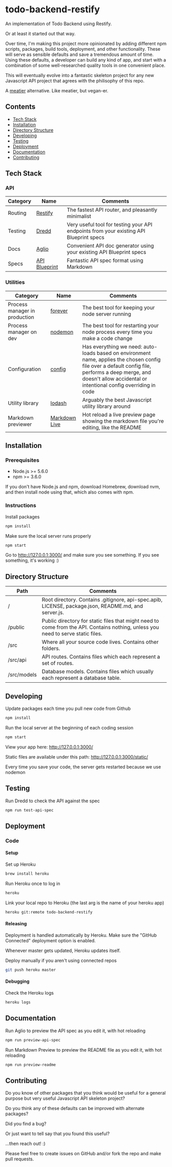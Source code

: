 # todo-backend-restify

An implementation of Todo Backend using Restify.

Or at least it started out that way.

Over time, I'm making this project more opinionated by adding different npm scripts, packages, build tools, deployment, and other functionality. These will serve as sensible defaults and save a tremendous amount of time. Using these defaults, a developer can build any kind of app, and start with a combination of some well-researched quality tools in one convenient place.

This will eventually evolve into a fantastic skeleton project for any new Javascript API project that agrees with the philisophy of this repo.

A [meatier](https://github.com/mattkrick/meatier) alternative. Like meatier, but vegan-er.

## Contents

* [Tech Stack](#tech-stack)
* [Installation](#installation)
* [Directory Structure](#directory-structure)
* [Developing](#developing)
* [Testing](#testing)
* [Deployment](#deployment)
* [Documentation](#documentation)
* [Contributing](#contributing)

## Tech Stack

### API

Category | Name                                             | Comments
-------- | ------------------------------------------------ | --------
Routing  | [Restify](http://www.restify.com/)               | The fastest API router, and pleasantly minimalist
Testing  | [Dredd](http://dredd.readthedocs.org/en/latest/) | Very useful tool for testing your API endpoints from your existing API Blueprint specs
Docs     | [Aglio](https://github.com/danielgtaylor/aglio)  | Convenient API doc generator using your existing API Blueprint specs
Specs    | [API Blueprint](https://apiblueprint.org/)       | Fantastic API spec format using Markdown

### Utilities

Category                      | Name                                                     | Comments
----------------------------- | -------------------------------------------------------- | --------
Process manager in production | [forever](https://github.com/foreverjs/forever)          | The best tool for keeping your node server running
Process manager on dev        | [nodemon](http://nodemon.io/)                            | The best tool for restarting your node process every time you make a code change
Configuration                 | [config](https://github.com/lorenwest/node-config)       | Has everything we need: auto-loads based on environment name, applies the chosen config file over a default config file, performs a deep merge, and doesn't allow accidental or intentional config overriding in code
Utility library               | [lodash](https://lodash.com/)                            | Arguably the best Javascript utility library around
Markdown previewer            | [Markdown Live](https://github.com/mobily/markdown-live) | Hot reload a live preview page showing the markdown file you're editing, like the README

## Installation

### Prerequisites

* Node.js >= 5.6.0
* npm >= 3.6.0

If you don't have Node.js and npm, download Homebrew, download nvm,
and then install node using that, which also comes with npm.

### Instructions

Install packages

```bash
npm install
```

Make sure the local server runs properly

```bash
npm start
```

Go to http://127.0.0.1:3000/ and make sure you see something.
If you see something, it's working :)

## Directory Structure

Path        | Comments
----------- | --------
/           | Root directory. Contains .gitignore, api-spec.apib, LICENSE, package.json, README.md, and server.js.
/public     | Public directory for static files that might need to come from the API. Contains nothing, unless you need to serve static files.
/src        | Where all your source code lives. Contains other folders.
/src/api    | API routes. Contains files which each represent a set of routes.
/src/models | Database models. Contains files which usually each represent a database table.

## Developing

Update packages each time you pull new code from Github

```bash
npm install
```

Run the local server at the beginning of each coding session

```bash
npm start
```

View your app here: http://127.0.0.1:3000/

Static files are available under this path: http://127.0.0.1:3000/static/

Every time you save your code, the server gets restarted because we use nodemon

## Testing

Run Dredd to check the API against the spec

```bash
npm run test-api-spec
```

## Deployment

### Code

#### Setup

Set up Heroku

```bash
brew install heroku
```

Run Heroku once to log in

```bash
heroku
```

Link your local repo to Heroku (the last arg is the name of your heroku app)

```bash
heroku git:remote todo-backend-restify
```

#### Releasing

Deployment is handled automatically by Heroku.
Make sure the "GitHub Connected" deployment option is enabled.

Whenever master gets updated, Heroku updates itself.

Deploy manually if you aren't using connected repos

```bash
git push heroku master
```

#### Debugging

Check the Heroku logs

```bash
heroku logs
```

## Documentation

Run Aglio to preview the API spec as you edit it, with hot reloading

```bash
npm run preview-api-spec
```

Run Markdown Preview to preview the README file as you edit it,
with hot reloading

```bash
npm run preview-readme
```

## Contributing

Do you know of other packages that you think would be useful for a general
purpose but very useful Javascript API skeleton project?

Do you think any of these defaults can be improved with alternate packages?

Did you find a bug?

Or just want to tell say that you found this useful?

...then reach out! :)

Please feel free to create issues on GitHub and/or fork the repo and make pull
requests.
